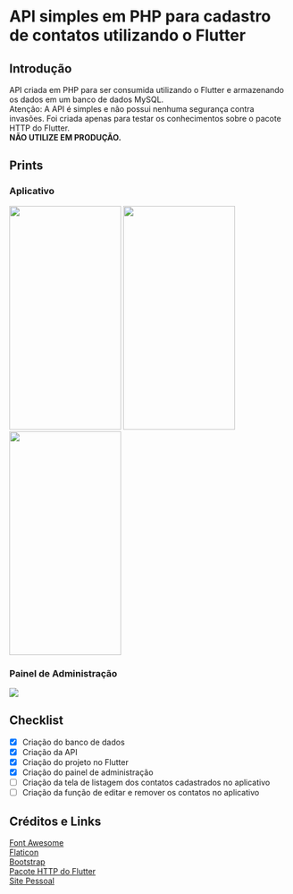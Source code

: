 # API simples em PHP para cadastro de contatos utilizando o Flutter
## Introdução
API criada em PHP para ser consumida utilizando o Flutter e armazenando os dados em um banco de dados MySQL. </br>
Atenção: A API é simples e não possui nenhuma segurança contra invasões. Foi criada apenas para testar os conhecimentos sobre o pacote HTTP do Flutter. </br>
**NÃO UTILIZE EM PRODUÇÃO.**

## Prints
### Aplicativo
<img src="https://user-images.githubusercontent.com/57275833/68807022-7261b880-063d-11ea-83f4-062060a06369.png" height="400" width="200">
<img src="https://user-images.githubusercontent.com/57275833/68813243-9fb56300-064b-11ea-8391-b573f66d0c9a.png" height="400" width="200">
<img src="https://user-images.githubusercontent.com/57275833/68813304-cd9aa780-064b-11ea-943b-075a0f1ccd6c.png" height="400" width="200">

### Painel de Administração
<img src="https://user-images.githubusercontent.com/57275833/68807640-91147f00-063e-11ea-83ec-691f241ca1a4.png">

## Checklist
- [x] Criação do banco de dados
- [x] Criação da API
- [x] Criação do projeto no Flutter
- [x] Criação do painel de administração
- [ ] Criação da tela de listagem dos contatos cadastrados no aplicativo
- [ ] Criação da função de editar e remover os contatos no aplicativo

## Créditos e Links
[Font Awesome](https://fontawesome.com/) </br>
[Flaticon](https://www.flaticon.com/) </br>
[Bootstrap](https://getbootstrap.com/) </br>
[Pacote HTTP do Flutter](https://pub.dev/packages/http) </br>
[Site Pessoal](http://fabioselau.site)
